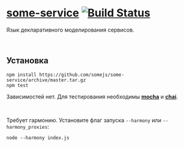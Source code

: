# [some-service](http://somejs.org/service) [![Build Status](https://secure.travis-ci.org/somejs/some-service.png)](http://travis-ci.org/somejs/some-service)

Язык декларативного моделирования сервисов.

 
## Установка
```
npm install https://github.com/somejs/some-service/archive/master.tar.gz
npm test
```
Зависимостей нет. Для тестирования необходимы **[mocha]()** и **[chai]()**.

 

Требует гармонию. Установите флаг запуска ```--harmony``` или ```--harmony_proxies```:
```
node --harmony index.js
```
